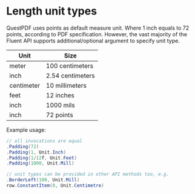 # Length unit types

QuestPDF uses points as default measure unit. Where 1 inch equals to 72 points, according to PDF specification. However, the vast majority of the Fluent API supports additional/optional argument to specify unit type.

| Unit       | Size             |
|------------|------------------|
| meter      | 100 centimeters  |
| inch       | 2.54 centimeters |
| centimeter | 10 millimeters   |
| feet       | 12 inches        |
| inch       | 1000 mils        |
| inch       | 72 points        |

Example usage:

```c#
// all invocations are equal
.Padding(72)
.Padding(1, Unit.Inch)
.Padding(1/12f, Unit.Feet)
.Padding(1000, Unit.Mill)

// unit types can be provided in other API methods too, e.g.
.BorderLeft(100, Unit.Mill)
row.ConstantItem(8, Unit.Centimetre)
```